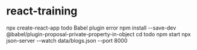 # react-training
npx create-react-app todo
Babel plugin error
npm install --save-dev @babel/plugin-proposal-private-property-in-object
cd todo
npm start
npx json-server --watch data/blogs.json --port 8000
